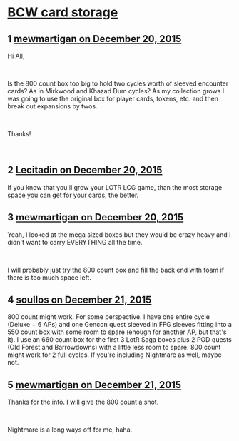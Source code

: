 # [BCW card storage](https://community.fantasyflightgames.com/topic/196349-bcw-card-storage/)

## 1 [mewmartigan on December 20, 2015](https://community.fantasyflightgames.com/topic/196349-bcw-card-storage/?do=findComment&comment=1946638)

Hi All,

 

Is the 800 count box too big to hold two cycles worth of sleeved encounter cards? As in Mirkwood and Khazad Dum cycles? As my collection grows I was going to use the original box for player cards, tokens, etc. and then break out expansions by twos.

 

Thanks!

 

## 2 [Lecitadin on December 20, 2015](https://community.fantasyflightgames.com/topic/196349-bcw-card-storage/?do=findComment&comment=1946700)

If you know that you'll grow your LOTR LCG game, than the most storage space you can get for your cards, the better.

## 3 [mewmartigan on December 20, 2015](https://community.fantasyflightgames.com/topic/196349-bcw-card-storage/?do=findComment&comment=1946735)

Yeah, I looked at the mega sized boxes but they would be crazy heavy and I didn't want to carry EVERYTHING all the time.

 

I will probably just try the 800 count box and fill the back end with foam if there is too much space left.

## 4 [soullos on December 21, 2015](https://community.fantasyflightgames.com/topic/196349-bcw-card-storage/?do=findComment&comment=1947025)

800 count might work. For some perspective. I have one entire cycle (Deluxe + 6 APs) and one Gencon quest sleeved in FFG sleeves fitting into a 550 count box with some room to spare (enough for another AP, but that's it). I use an 660 count box for the first 3 LotR Saga boxes plus 2 POD quests (Old Forest and Barrowdowns) with a little less room to spare. 800 count might work for 2 full cycles. If you're including Nightmare as well, maybe not.

## 5 [mewmartigan on December 21, 2015](https://community.fantasyflightgames.com/topic/196349-bcw-card-storage/?do=findComment&comment=1948224)

Thanks for the info. I will give the 800 count a shot.

 

Nightmare is a long ways off for me, haha.

